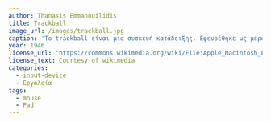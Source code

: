 ```yaml
---
author: Thanasis Emmanouilidis
title: Trackball
image_url: /images/trackball.jpg
caption: 'Το trackball είναι μια συσκευή κατάδειξης. Εφευρέθηκε ως μέρος ενός συστήματος ραντάρ μετά την εποχή του Β Παγκοσμίου Πολέμου. Η συσκευή κατασκευάστηκε για με μεταλλική σφαίρ απου κυλά σε δύο τροχούς με επικάλυψη από καουτσούκ και η συσκευή διατηρήθηκε ως στρατιωτικό μυστικό.'
year: 1946
license_url: 'https://commons.wikimedia.org/wiki/File:Apple_Macintosh_Plus_mouse.jpg'
license_text: Courtesy of wikimedia
categories:
  - input-device
  - Εργαλεία
tags:
  - mouse
  - Pad
---
```

